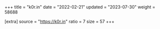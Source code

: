 +++
title = "k0r.in"
date = "2022-02-21"
updated = "2023-07-30"
weight = 58688

[extra]
source = "https://k0r.in"
ratio = 7
size = 57
+++
